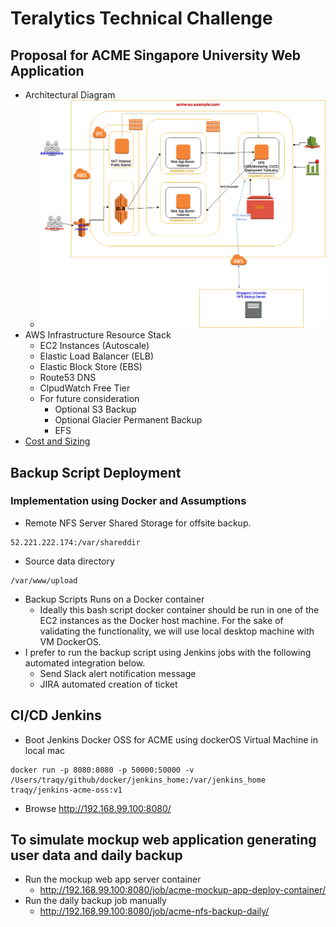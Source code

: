 # Teralytics Technical Challenge

## Proposal for ACME Singapore University Web Application
  * Architectural Diagram
    * ![Image](./docs/acme-aws-diagram.png?raw=true)
  * AWS Infrastructure Resource Stack 
    * EC2 Instances (Autoscale)
    * Elastic Load Balancer (ELB)
    * Elastic Block Store (EBS)
    * Route53 DNS
    * ClpudWatch Free Tier
    * For future consideration
      * Optional S3 Backup
      * Optional Glacier Permanent Backup
      * EFS
  * [Cost and Sizing](https://github.com/traqy/test-teralytics-docker-wp-nginx/raw/acme-su-webapp/docs/Tera-Test%20ACME-SU%20Proposal.xlsx)


## Backup Script Deployment
### Implementation using Docker and Assumptions
  * Remote NFS Server Shared Storage for offsite backup.
```
52.221.222.174:/var/shareddir
```
  * Source data directory
```
/var/www/upload
```
  * Backup Scripts Runs on a Docker container
    * Ideally this bash script docker container should be run in one of the EC2 instances as the Docker host machine. For the sake of validating the functionality, we will use local desktop machine with VM DockerOS.
  * I prefer to run the backup script using Jenkins jobs with the following automated integration below. 
      * Send Slack alert notification message
      * JIRA automated creation of ticket
 ## CI/CD Jenkins
  * Boot Jenkins Docker OSS for ACME using dockerOS Virtual Machine in local mac
```
docker run -p 8080:8080 -p 50000:50000 -v /Users/traqy/github/docker/jenkins_home:/var/jenkins_home traqy/jenkins-acme-oss:v1
```
  * Browse http://192.168.99.100:8080/
## To simulate mockup web application generating user data and daily backup
  * Run the mockup web app server container
    * http://192.168.99.100:8080/job/acme-mockup-app-deploy-container/
  * Run the daily backup job manually
    * http://192.168.99.100:8080/job/acme-nfs-backup-daily/
